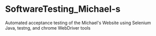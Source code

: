# SoftwareTesting_Michael-s
Automated acceptance testing of the Michael's Website using Selenium Java, testng, and chrome WebDriver tools
